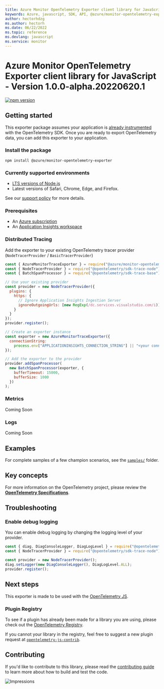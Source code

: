 ```yaml
---
title: Azure Monitor OpenTelemetry Exporter client library for JavaScript
keywords: Azure, javascript, SDK, API, @azure/monitor-opentelemetry-exporter, monitor
author: hectorhdzg
ms.author: hectorh
ms.date: 06/22/2022
ms.topic: reference
ms.devlang: javascript
ms.service: monitor
---
```

# Azure Monitor OpenTelemetry Exporter client library for JavaScript - Version 1.0.0-alpha.20220620.1 


[![npm version](https://badge.fury.io/js/%40azure%2Fmonitor-opentelemetry-exporter.svg)](https://badge.fury.io/js/%40azure%2Fmonitor-opentelemetry-exporter)

## Getting started

This exporter package assumes your application is [already instrumented](https://opentelemetry.io/docs/js/getting-started/) with the OpenTelemetry SDK. Once you are ready to export OpenTelemetry data, you can add this exporter to your application.

### Install the package

`npm install @azure/monitor-opentelemetry-exporter`

### Currently supported environments

- [LTS versions of Node.js](https://nodejs.org/about/releases/)
- Latest versions of Safari, Chrome, Edge, and Firefox.

See our [support policy](https://github.com/Azure/azure-sdk-for-js/blob/main/SUPPORT.md) for more details.

### Prerequisites

- An [Azure subscription](https://azure.microsoft.com/free/)
- An [Application Insights workspace](/azure/azure-monitor/app/app-insights-overview/)

### Distributed Tracing

Add the exporter to your existing OpenTelemetry tracer provider (`NodeTracerProvider` / `BasicTracerProvider`)

```js
const { AzureMonitorTraceExporter } = require("@azure/monitor-opentelemetry-exporter");
const { NodeTracerProvider } = require("@opentelemetry/sdk-trace-node");
const { BatchSpanProcessor } = require("@opentelemetry/sdk-trace-base");

// Use your existing provider
const provider = new NodeTracerProvider({
  plugins: {
    https: {
      // Ignore Application Insights Ingestion Server
      ignoreOutgoingUrls: [new RegExp(/dc.services.visualstudio.com/i)]
    }
  }
});
provider.register();

// Create an exporter instance
const exporter = new AzureMonitorTraceExporter({
  connectionString:
    process.env["APPLICATIONINSIGHTS_CONNECTION_STRING"] || "<your connection string>"
});

// Add the exporter to the provider
provider.addSpanProcessor(
  new BatchSpanProcessor(exporter, {
    bufferTimeout: 15000,
    bufferSize: 1000
  })
);
```

### Metrics

Coming Soon

### Logs

Coming Soon

## Examples

For complete samples of a few champion scenarios, see the [`samples/`](https://github.com/Azure/azure-sdk-for-js/tree/main/sdk/monitor/monitor-opentelemetry-exporter/samples/) folder.

## Key concepts

For more information on the OpenTelemetry project, please review the [**OpenTelemetry Specifications**](https://github.com/open-telemetry/opentelemetry-specification#opentelemetry-specification).

## Troubleshooting

### Enable debug logging

You can enable debug logging by changing the logging level of your provider.

```js
const { diag, DiagConsoleLogger, DiagLogLevel } = require("@opentelemetry/api");
const { NodeTracerProvider } = require("@opentelemetry/sdk-trace-node");

const provider = new NodeTracerProvider();
diag.setLogger(new DiagConsoleLogger(), DiagLogLevel.ALL);
provider.register();
```

## Next steps

This exporter is made to be used with the [OpenTelemetry JS](https://github.com/open-telemetry/opentelemetry-js).

### Plugin Registry

To see if a plugin has already been made for a library you are using, please check out the [OpenTelemetry Registry](https://opentelemetry.io/registry/).

If you cannot your library in the registry, feel free to suggest a new plugin request at [`opentelemetry-js-contrib`](https://github.com/open-telemetry/opentelemetry-js-contrib).

## Contributing

If you'd like to contribute to this library, please read the [contributing guide](https://github.com/Azure/azure-sdk-for-js/blob/main/CONTRIBUTING.md) to learn more about how to build and test the code.

![Impressions](https://azure-sdk-impressions.azurewebsites.net/api/impressions/azure-sdk-for-js/sdk/monitor/monitor-opentelemetry-exporter/README.png)

